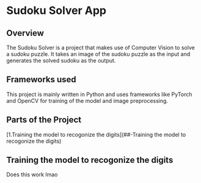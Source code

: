 # Sudoku Solver App

## Overview
The Sudoku Solver  is a project that makes use of Computer Vision to solve a sudoku puzzle. It takes an image of the sudoku puzzle as the input and generates the solved sudoku as the output.

## Frameworks used
This project is mainly written in Python and uses frameworks like PyTorch and OpenCV for training of the model and image preprocessing.

## Parts of the Project

[1.Training the model to recogonize the digits](##-Training the model to recogonize the digits)

## Training the model to recogonize the digits
Does this work lmao


